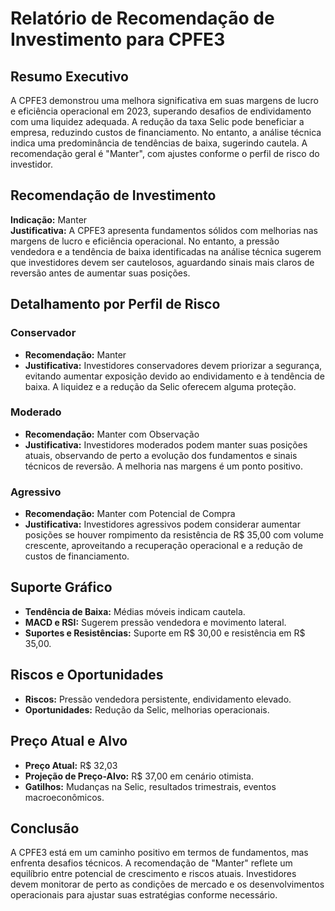 # Relatório de Recomendação de Investimento para CPFE3

## Resumo Executivo
A CPFE3 demonstrou uma melhora significativa em suas margens de lucro e eficiência operacional em 2023, superando desafios de endividamento com uma liquidez adequada. A redução da taxa Selic pode beneficiar a empresa, reduzindo custos de financiamento. No entanto, a análise técnica indica uma predominância de tendências de baixa, sugerindo cautela. A recomendação geral é "Manter", com ajustes conforme o perfil de risco do investidor.

## Recomendação de Investimento
**Indicação:** Manter  
**Justificativa:** A CPFE3 apresenta fundamentos sólidos com melhorias nas margens de lucro e eficiência operacional. No entanto, a pressão vendedora e a tendência de baixa identificadas na análise técnica sugerem que investidores devem ser cautelosos, aguardando sinais mais claros de reversão antes de aumentar suas posições.

## Detalhamento por Perfil de Risco

### Conservador
- **Recomendação:** Manter
- **Justificativa:** Investidores conservadores devem priorizar a segurança, evitando aumentar exposição devido ao endividamento e à tendência de baixa. A liquidez e a redução da Selic oferecem alguma proteção.

### Moderado
- **Recomendação:** Manter com Observação
- **Justificativa:** Investidores moderados podem manter suas posições atuais, observando de perto a evolução dos fundamentos e sinais técnicos de reversão. A melhoria nas margens é um ponto positivo.

### Agressivo
- **Recomendação:** Manter com Potencial de Compra
- **Justificativa:** Investidores agressivos podem considerar aumentar posições se houver rompimento da resistência de R$ 35,00 com volume crescente, aproveitando a recuperação operacional e a redução de custos de financiamento.

## Suporte Gráfico
- **Tendência de Baixa:** Médias móveis indicam cautela.
- **MACD e RSI:** Sugerem pressão vendedora e movimento lateral.
- **Suportes e Resistências:** Suporte em R$ 30,00 e resistência em R$ 35,00.

## Riscos e Oportunidades
- **Riscos:** Pressão vendedora persistente, endividamento elevado.
- **Oportunidades:** Redução da Selic, melhorias operacionais.

## Preço Atual e Alvo
- **Preço Atual:** R$ 32,03
- **Projeção de Preço-Alvo:** R$ 37,00 em cenário otimista.
- **Gatilhos:** Mudanças na Selic, resultados trimestrais, eventos macroeconômicos.

## Conclusão
A CPFE3 está em um caminho positivo em termos de fundamentos, mas enfrenta desafios técnicos. A recomendação de "Manter" reflete um equilíbrio entre potencial de crescimento e riscos atuais. Investidores devem monitorar de perto as condições de mercado e os desenvolvimentos operacionais para ajustar suas estratégias conforme necessário.